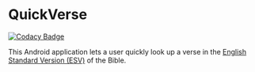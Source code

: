 # QuickVerse

[![Codacy Badge](https://api.codacy.com/project/badge/Grade/43834247df174fbaaf5bdd419d8bb58c)](https://app.codacy.com/app/kungfubonanza/QuickVerse?utm_source=github.com&utm_medium=referral&utm_content=kungfubonanza/QuickVerse&utm_campaign=Badge_Grade_Dashboard)

This Android application lets a user quickly look up a verse in the [English Standard Version (ESV)](https://www.esv.org) of the Bible.
